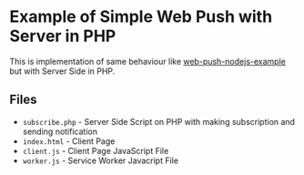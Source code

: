 # Example of Simple Web Push with Server in PHP
This is implementation of same behaviour like [web-push-nodejs-example](https://github.com/patrykjadamczyk/web-push-nodejs-example) but with Server Side in PHP.
## Files
* `subscribe.php` - Server Side Script on PHP with making subscription and sending notification
* `index.html` - Client Page
* `client.js` - Client Page JavaScript File
* `worker.js` - Service Worker Javacript File
